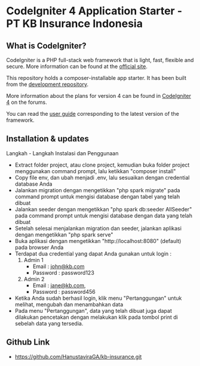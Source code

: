 # CodeIgniter 4 Application Starter - PT KB Insurance Indonesia

## What is CodeIgniter?

CodeIgniter is a PHP full-stack web framework that is light, fast, flexible and secure.
More information can be found at the [official site](https://codeigniter.com).

This repository holds a composer-installable app starter.
It has been built from the
[development repository](https://github.com/codeigniter4/CodeIgniter4).

More information about the plans for version 4 can be found in [CodeIgniter 4](https://forum.codeigniter.com/forumdisplay.php?fid=28) on the forums.

You can read the [user guide](https://codeigniter.com/user_guide/)
corresponding to the latest version of the framework.

## Installation & updates

Langkah - Langkah Instalasi dan Penggunaan

- Extract folder project, atau clone project, kemudian buka folder project menggunakan command prompt, lalu ketikkan "composer install"
- Copy file env, dan ubah menjadi .env, lalu sesuaikan dengan credential database Anda
- Jalankan migration dengan mengetikkan "php spark migrate" pada command prompt untuk mengisi database dengan tabel yang telah dibuat
- Jalankan seeder dengan mengetikkan "php spark db:seeder AllSeeder" pada command prompt untuk mengisi database dengan data yang telah dibuat
- Setelah selesai menjalankan migration dan seeder, jalankan aplikasi dengan mengetikkan "php spark serve"
- Buka aplikasi dengan mengetikkan "http://localhost:8080" (default) pada browser Anda
- Terdapat dua credential yang dapat Anda gunakan untuk login :
    1. Admin 1
        - Email : john@kb.com
        - Password : password123
    2. Admin 2
        - Email : jane@kb.com,
        - Password : password456
-  Ketika Anda sudah berhasil login, klik menu "Pertanggungan" untuk melihat, mengubah dan menambahkan data
-  Pada menu "Pertanggungan", data yang telah dibuat juga dapat dilakukan pencetakan dengan melakukan klik pada tombol print di sebelah data yang tersedia.

## Github Link

- https://github.com/HanustaviraGA/kb-insurance.git
